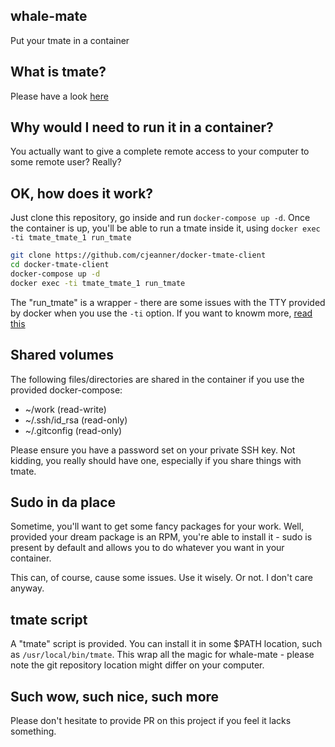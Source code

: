 whale-mate
----------
Put your tmate in a container

What is tmate?
--------------
Please have a look [here](https://tmate.io/)

Why would I need to run it in a container?
------------------------------------------
You actually want to give a complete remote access to your computer
to some remote user? Really?

OK, how does it work?
---------------------
Just clone this repository, go inside and run `docker-compose up -d`. Once the
container is up, you'll be able to run a tmate inside it, using
`docker exec -ti tmate_tmate_1 run_tmate`

```Bash
git clone https://github.com/cjeanner/docker-tmate-client
cd docker-tmate-client
docker-compose up -d
docker exec -ti tmate_tmate_1 run_tmate
```

The "run_tmate" is a wrapper - there are some issues with the TTY provided by
docker when you use the `-ti` option.
If you want to knowm more, [read this](https://github.com/moby/moby/issues/8755)

Shared volumes
--------------
The following files/directories are shared in the container if you use the
provided docker-compose:
- ~/work (read-write)
- ~/.ssh/id_rsa (read-only)
- ~/.gitconfig (read-only)

Please ensure you have a password set on your private SSH key. Not kidding, you
really should have one, especially if you share things with tmate.

Sudo in da place
----------------
Sometime, you'll want to get some fancy packages for your work. Well, provided
your dream package is an RPM, you're able to install it - sudo is present by
default and allows you to do whatever you want in your container.

This can, of course, cause some issues. Use it wisely. Or not. I don't care
anyway.

tmate script
------------
A "tmate" script is provided. You can install it in some $PATH location, such as
`/usr/local/bin/tmate`. This wrap all the magic for whale-mate - please note the
git repository location might differ on your computer.

Such wow, such nice, such more
------------------------------
Please don't hesitate to provide PR on this project if you feel it lacks
something.
